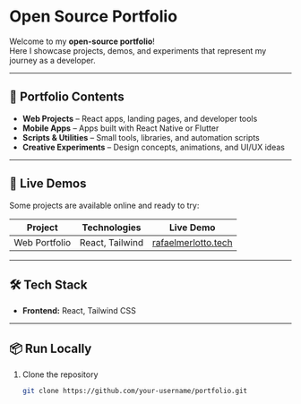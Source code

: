 # Open Source Portfolio

Welcome to my **open-source portfolio**!  
Here I showcase projects, demos, and experiments that represent my journey as a developer.  


---

## 📂 Portfolio Contents

- **Web Projects** – React apps, landing pages, and developer tools  
- **Mobile Apps** – Apps built with React Native or Flutter  
- **Scripts & Utilities** – Small tools, libraries, and automation scripts  
- **Creative Experiments** – Design concepts, animations, and UI/UX ideas

---

## 🚀 Live Demos

Some projects are available online and ready to try:

| Project            | Technologies          | Live Demo |
|--------------------|----------------------|----------|
| Web Portfolio      | React, Tailwind       | [rafaelmerlotto.tech](https://rafaelmerlotto.tech) |


---

## 🛠️ Tech Stack

- **Frontend:** React,  Tailwind CSS  

---

## 📦 Run Locally

1. Clone the repository
   ```bash
   git clone https://github.com/your-username/portfolio.git
